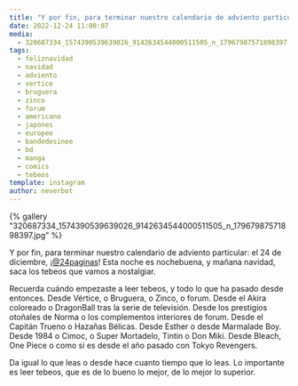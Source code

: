 ```yaml
---
title: "Y por fin, para terminar nuestro calendario de adviento particular: el 24 de diciembre, ¡@24paginas! Esta noche es nochebuena, y mañana navidad, saca los tebeos que vamos a nostalgiar"
date: 2022-12-24 11:00:07
media: 
  - 320687334_1574390539639026_9142634544000511505_n_17967987571898397.jpg
tags: 
  - feliznavidad
  - navidad
  - adviento
  - vertice
  - bruguera
  - zinco
  - forum
  - americano
  - japones
  - europeo
  - bandedesinee
  - bd
  - manga
  - comics
  - tebeos
template: instagram
author: neverbot
---
```


{% gallery "320687334_1574390539639026_9142634544000511505_n_17967987571898397.jpg" %}

Y por fin, para terminar nuestro calendario de adviento particular: el 24 de diciembre, ¡[@24paginas](https://instagram.com/24paginas)! Esta noche es nochebuena, y mañana navidad, saca los tebeos que vamos a nostalgiar.

Recuerda cuándo empezaste a leer tebeos, y todo lo que ha pasado desde entonces. Desde Vértice, o Bruguera, o Zinco, o forum. Desde el Akira coloreado o DragonBall tras la serie de televisión. Desde los prestigios otoñales de Norma o los complementos interiores de forum. Desde el Capitán Trueno o Hazañas Bélicas. Desde Esther o desde Marmalade Boy. Desde 1984 o Cimoc, o Super Mortadelo, Tintín o Don Miki. Desde Bleach, One Piece o como si es desde el año pasado con Tokyo Revengers.

Da igual lo que leas o desde hace cuanto tiempo que lo leas. Lo importante es leer tebeos, que es de lo bueno lo mejor, de lo mejor lo superior.
